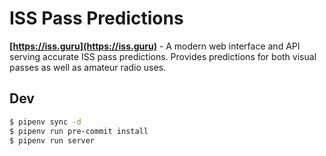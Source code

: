 # ISS Pass Predictions

**[https://iss.guru](https://iss.guru)** - A modern web interface and API serving accurate ISS pass predictions. Provides predictions for both visual passes as well as amateur radio uses.

## Dev

```bash
$ pipenv sync -d
$ pipenv run pre-commit install
$ pipenv run server
```
